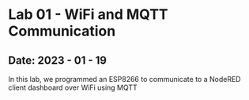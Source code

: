 <h1> Lab 01 - WiFi and MQTT Communication </h1>
<h2> Date: 2023 - 01 - 19 </h2>
In this lab, we programmed an ESP8266 to communicate to a NodeRED client dashboard over WiFi using MQTT